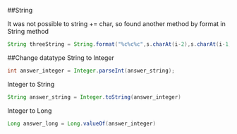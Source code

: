 ##String

It was not possible to string += char, so found another method by format in String method

```java
String threeString = String.format("%c%c%c",s.charAt(i-2),s.charAt(i-1),s.charAt(i)); // create string adding chars
```

##Change datatype
String to Integer
```java
int answer_integer = Integer.parseInt(answer_string);
```
Integer to String
```java
String answer_string = Integer.toString(answer_integer)
```
Integer to Long
```java
Long answer_long = Long.valueOf(answer_integer)
```